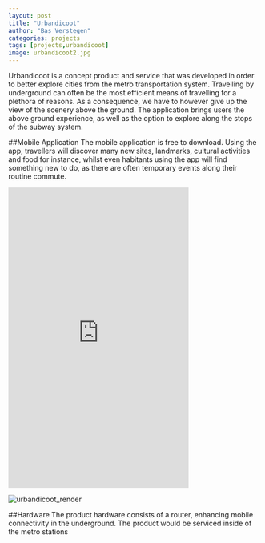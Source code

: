 ```yaml
---
layout: post
title: "Urbandicoot"
author: "Bas Verstegen"
categories: projects
tags: [projects,urbandicoot]
image: urbandicoot2.jpg
---
```


Urbandicoot is a concept product and service that was developed in order to better explore cities from the metro transportation system.
Travelling by underground can often be the most efficient means of travelling for a plethora of reasons. As a consequence, we have to however give up the view of the scenery above the ground. The application brings users the above ground experience, as well as the option to explore along the stops of the subway system.

##Mobile Application
The mobile application is free to download. Using the app, travellers will discover many new sites, landmarks, cultural activities and food for instance, whilst even habitants using the app will find something new to do, as there are often temporary events along their routine commute.
<iframe width="360" height="600" src="https://github.com/user-attachments/assets/71c89f0f-5d48-4e0e-b6ec-ea81188410d7" frameborder="0" allowfullscreen></iframe>

![urbandicoot_render](https://github.com/user-attachments/assets/abffb944-8b6e-4d8f-a686-e12f3ed05545)

##Hardware
The product hardware consists of a router, enhancing mobile connectivity in the underground. The product would be serviced inside of the metro stations

